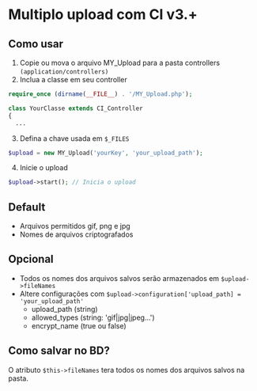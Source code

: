 # Multiplo upload com CI v3.+

## Como usar

1. Copie ou mova o arquivo MY_Upload para a pasta controllers `(application/controllers)`
2. Inclua a classe em seu controller
```php
require_once (dirname(__FILE__) . '/MY_Upload.php');

class YourClasse extends CI_Controller
{
  ...
```
3. Defina a chave usada em `$_FILES`
```php
$upload = new MY_Upload('yourKey', 'your_upload_path');
```
4. Inicie o upload
```php
$upload->start(); // Inicia o upload
```

## Default

- Arquivos permitidos gif, png e jpg
- Nomes de arquivos criptografados

## Opcional

- Todos os nomes dos arquivos salvos serão armazenados em `$upload->fileNames`
- Altere configurações com `$upload->configuration['upload_path] = 'your_upload_path'`
  - upload_path   (string)
  - allowed_types (string: 'gif|jpg|jpeg...')
  - encrypt_name  (true ou false)

## Como salvar no BD?

O atributo `$this->fileNames` tera todos os nomes dos arquivos salvos na pasta.
